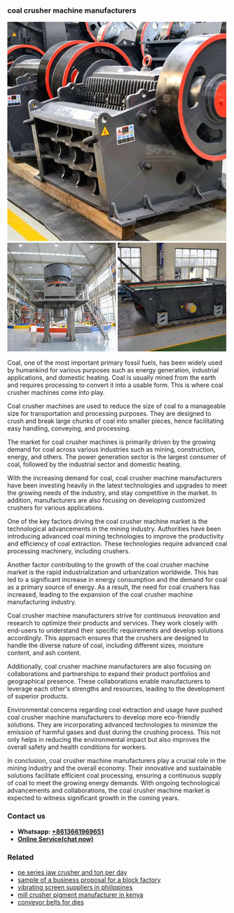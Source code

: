 <h3>coal crusher machine manufacturers</h3><img src='1704951539.jpg' alt=''><p>Coal, one of the most important primary fossil fuels, has been widely used by humankind for various purposes such as energy generation, industrial applications, and domestic heating. Coal is usually mined from the earth and requires processing to convert it into a usable form. This is where coal crusher machines come into play.</p><p>Coal crusher machines are used to reduce the size of coal to a manageable size for transportation and processing purposes. They are designed to crush and break large chunks of coal into smaller pieces, hence facilitating easy handling, conveying, and processing.</p><p>The market for coal crusher machines is primarily driven by the growing demand for coal across various industries such as mining, construction, energy, and others. The power generation sector is the largest consumer of coal, followed by the industrial sector and domestic heating.</p><p>With the increasing demand for coal, coal crusher machine manufacturers have been investing heavily in the latest technologies and upgrades to meet the growing needs of the industry, and stay competitive in the market. In addition, manufacturers are also focusing on developing customized crushers for various applications.</p><p>One of the key factors driving the coal crusher machine market is the technological advancements in the mining industry. Authorities have been introducing advanced coal mining technologies to improve the productivity and efficiency of coal extraction. These technologies require advanced coal processing machinery, including crushers.</p><p>Another factor contributing to the growth of the coal crusher machine market is the rapid industrialization and urbanization worldwide. This has led to a significant increase in energy consumption and the demand for coal as a primary source of energy. As a result, the need for coal crushers has increased, leading to the expansion of the coal crusher machine manufacturing industry.</p><p>Coal crusher machine manufacturers strive for continuous innovation and research to optimize their products and services. They work closely with end-users to understand their specific requirements and develop solutions accordingly. This approach ensures that the crushers are designed to handle the diverse nature of coal, including different sizes, moisture content, and ash content.</p><p>Additionally, coal crusher machine manufacturers are also focusing on collaborations and partnerships to expand their product portfolios and geographical presence. These collaborations enable manufacturers to leverage each other's strengths and resources, leading to the development of superior products.</p><p>Environmental concerns regarding coal extraction and usage have pushed coal crusher machine manufacturers to develop more eco-friendly solutions. They are incorporating advanced technologies to minimize the emission of harmful gases and dust during the crushing process. This not only helps in reducing the environmental impact but also improves the overall safety and health conditions for workers.</p><p>In conclusion, coal crusher machine manufacturers play a crucial role in the mining industry and the overall economy. Their innovative and sustainable solutions facilitate efficient coal processing, ensuring a continuous supply of coal to meet the growing energy demands. With ongoing technological advancements and collaborations, the coal crusher machine market is expected to witness significant growth in the coming years.</p><h3>Contact us</h3><ul><li><strong>Whatsapp:&nbsp;<a href="https://wa.me/8613661969651">+8613661969651</a></strong></li><li><a href="https://swt.shibang-china.com/?git&amp;zhl&amp;coal crusher machine manufacturers"><strong>Online Service(chat now)</strong></a></li></ul><h3>Related</h3><ul><li><a href='pe series jaw crusher and ton per day.md'>pe series jaw crusher and ton per day</a></li><li><a href='sample of a business proposal for a block factory.md'>sample of a business proposal for a block factory</a></li><li><a href='vibrating screen suppliers in philippines.md'>vibrating screen suppliers in philippines</a></li><li><a href='mill crusher pigment manufacturer in kenya.md'>mill crusher pigment manufacturer in kenya</a></li><li><a href='conveyor belts for dies.md'>conveyor belts for dies</a></li></ul>